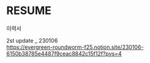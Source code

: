 # RESUME
이력서

2st update _ 230106 <br>
https://evergreen-roundworm-f25.notion.site/230106-6150b38785e4487f9ceac8842c15f12f?pvs=4
